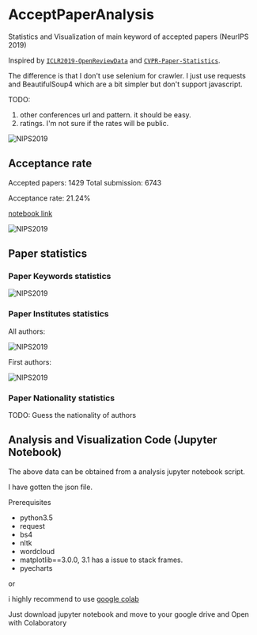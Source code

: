 # AcceptPaperAnalysis

Statistics and Visualization of main keyword of accepted papers (NeurIPS 2019)

Inspired by [`ICLR2019-OpenReviewData`](https://github.com/shaohua0116/ICLR2019-OpenReviewData) and [`CVPR-Paper-Statistics`](https://github.com/hoya012/CVPR-2019-Paper-Statistics).

The difference is that I don't use selenium for crawler. I just use requests and BeautifulSoup4 which are a bit simpler but don't support javascript.

TODO:

1. other conferences url and pattern. it should be easy.
2. ratings. I'm not sure if the rates will be public.

![NIPS2019](https://github.com/sndnyang/AcceptPaperAnalysis/raw/master/images/neuips2019.png)

## Acceptance rate

Accepted papers: 1429
Total submission: 6743

Acceptance rate: 21.24%

[notebook link](https://github.com/sndnyang/NeuIPS2019-Paper-Statistics/blob/master/analysis.ipynb#Accept-Rate)


![NIPS2019](https://github.com/sndnyang/AcceptPaperAnalysis/raw/master/images/neuips_acc_rate.png)

## Paper statistics

### Paper Keywords statistics

![NIPS2019](https://github.com/sndnyang/AcceptPaperAnalysis/raw/master/images/neuips2019_stat.png)

### Paper Institutes statistics

All authors:

![NIPS2019](https://github.com/sndnyang/AcceptPaperAnalysis/raw/master/images/neuips2019_all_ins.png)

First authors:

![NIPS2019](https://github.com/sndnyang/AcceptPaperAnalysis/raw/master/images/neuips2019_first_ins.png)

### Paper Nationality statistics

TODO: Guess the nationality of authors

## Analysis and Visualization Code (Jupyter Notebook)

The above data can be obtained from a analysis jupyter notebook script.

I have gotten the json file.

Prerequisites

+ python3.5
+ request
+ bs4
+ nltk
+ wordcloud
+ matplotlib==3.0.0, 3.1 has a issue to stack frames.
+ pyecharts

or

i highly recommend to use [google colab](https://colab.research.google.com/)

Just download jupyter notebook and move to your google drive and Open with Colaboratory